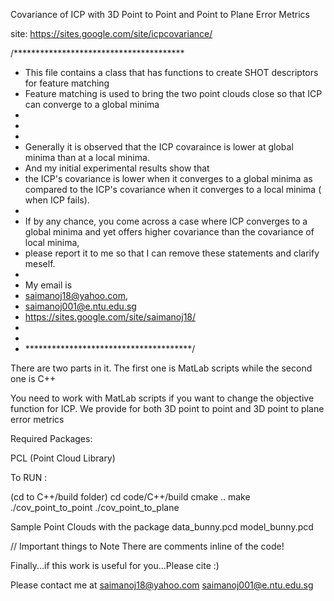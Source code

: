 Covariance of ICP with 3D Point to Point and Point to Plane Error Metrics

site: https://sites.google.com/site/icpcovariance/

/***************************************
 * This file contains a class that has functions to create SHOT descriptors for feature matching
 * Feature matching is used to bring the two point clouds close so that ICP can converge to a global minima
 *
 *
 *
 * Generally it is observed that the ICP covaraince is lower at global minima than at a local minima.
 * And my initial experimental results show that
 * the ICP's covariance is lower when it converges to a global minima as compared to the ICP's covariance when it converges to a local minima ( when ICP fails).
 *
 * If by any chance, you come across a case where ICP converges to a global minima and yet offers higher covariance than the covariance of local minima,
 * please report it to me so that I can remove these statements and clarify meself.
 *
 * My email is
 * saimanoj18@yahoo.com,
 * saimanoj001@e.ntu.edu.sg
 * https://sites.google.com/site/saimanoj18/
 *
 *
 * **************************************/

There are two parts in it. The first one is MatLab scripts while the second one is C++

You need to work with MatLab scripts if you want to change the objective function for ICP. We provide for both 3D point to point and 3D point to plane error metrics


Required Packages:

PCL (Point Cloud Library)

To RUN :

(cd to C++/build folder)
cd code/C++/build
cmake ..
make
./cov_point_to_point
./cov_point_to_plane


Sample Point Clouds with the package
data_bunny.pcd
model_bunny.pcd

// Important things to Note
There are comments inline of the code!

Finally...if this work is useful for you...Please cite :)


Please contact me at
saimanoj18@yahoo.com
saimanoj001@e.ntu.edu.sg


